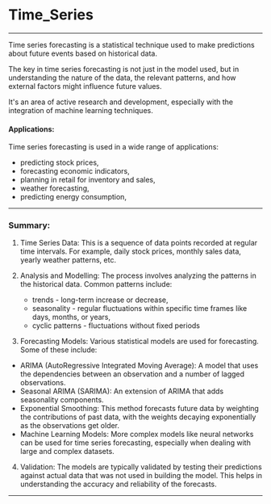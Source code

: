 # Time_Series
---

Time series forecasting is a statistical technique used to make predictions about future events based on historical data. 

The key in time series forecasting is not just in the model used, but in understanding the nature of the data, the relevant patterns, and how external factors might influence future values. 

It's an area of active research and development, especially with the integration of machine learning techniques.

#### Applications: 
Time series forecasting is used in a wide range of applications: 
  - predicting stock prices,
  - forecasting economic indicators,
  - planning in retail for inventory and sales,
  - weather forecasting, 
  - predicting energy consumption,



---
### Summary:

1. Time Series Data: This is a sequence of data points recorded at regular time intervals. For example, daily stock prices, monthly sales data, yearly weather patterns, etc.

2. Analysis and Modelling: The process involves analyzing the patterns in the historical data. Common patterns include:
   - trends - long-term increase or decrease,
   - seasonality - regular fluctuations within specific time frames like days, months, or years,
   - cyclic patterns - fluctuations without fixed periods

3. Forecasting Models: Various statistical models are used for forecasting. Some of these include:
  - ARIMA (AutoRegressive Integrated Moving Average): A model that uses the dependencies between an observation and a number of lagged observations.
  - Seasonal ARIMA (SARIMA): An extension of ARIMA that adds seasonality components.
  - Exponential Smoothing: This method forecasts future data by weighting the contributions of past data, with the weights decaying exponentially as the observations get older.
  - Machine Learning Models: More complex models like neural networks can be used for time series forecasting, especially when dealing with large and complex datasets.

4. Validation: The models are typically validated by testing their predictions against actual data that was not used in building the model. This helps in understanding the accuracy and reliability of the forecasts.



---
